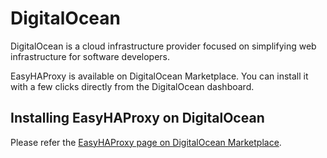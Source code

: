 # DigitalOcean

DigitalOcean is a cloud infrastructure provider focused on simplifying web infrastructure for software developers.

EasyHAProxy is available on DigitalOcean Marketplace. 
You can install it with a few clicks directly from the DigitalOcean dashboard.

## Installing EasyHAProxy on DigitalOcean

Please refer the [EasyHAProxy page on DigitalOcean Marketplace](https://marketplace.digitalocean.com/apps/easyhaproxy-ingress-controller).

